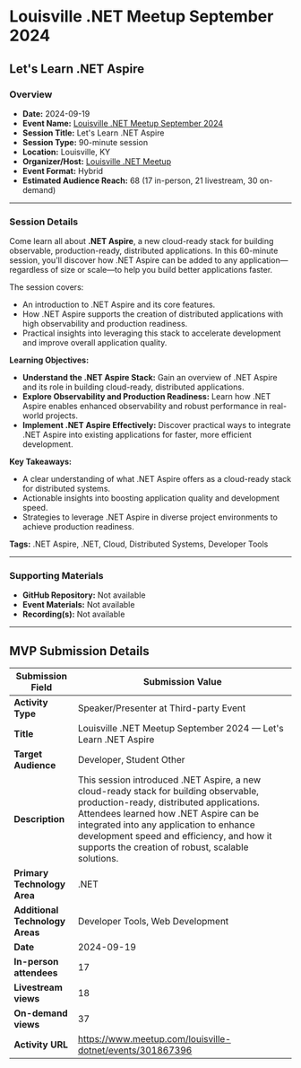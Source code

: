 # Louisville .NET Meetup September 2024

## Let's Learn .NET Aspire

### Overview

- **Date:** 2024-09-19  
- **Event Name:** [Louisville .NET Meetup September 2024](https://www.meetup.com/louisville-dotnet/events/301867396)  
- **Session Title:** Let's Learn .NET Aspire  
- **Session Type:** 90-minute session  
- **Location:** Louisville, KY  
- **Organizer/Host:** [Louisville .NET Meetup](https://www.meetup.com/louisville-dotnet)  
- **Event Format:** Hybrid  
- **Estimated Audience Reach:** 68 (17 in-person, 21 livestream, 30 on-demand)

---

### Session Details

Come learn all about **.NET Aspire**, a new cloud-ready stack for building observable, production-ready, distributed applications. In this 60-minute session, you'll discover how .NET Aspire can be added to any application—regardless of size or scale—to help you build better applications faster.

The session covers:
- An introduction to .NET Aspire and its core features.
- How .NET Aspire supports the creation of distributed applications with high observability and production readiness.
- Practical insights into leveraging this stack to accelerate development and improve overall application quality.

**Learning Objectives:**  
- **Understand the .NET Aspire Stack:** Gain an overview of .NET Aspire and its role in building cloud-ready, distributed applications.  
- **Explore Observability and Production Readiness:** Learn how .NET Aspire enables enhanced observability and robust performance in real-world projects.  
- **Implement .NET Aspire Effectively:** Discover practical ways to integrate .NET Aspire into existing applications for faster, more efficient development.

**Key Takeaways:**  
- A clear understanding of what .NET Aspire offers as a cloud-ready stack for distributed systems.  
- Actionable insights into boosting application quality and development speed.  
- Strategies to leverage .NET Aspire in diverse project environments to achieve production readiness.

**Tags:** .NET Aspire, .NET, Cloud, Distributed Systems, Developer Tools

---

### Supporting Materials

- **GitHub Repository:** Not available  
- **Event Materials:** Not available  
- **Recording(s):** Not available

---

## MVP Submission Details

| Submission Field                | Submission Value                                             |
| ------------------------------- | ------------------------------------------------------------ |
| **Activity Type**               | Speaker/Presenter at Third-party Event                       |
| **Title**                       | Louisville .NET Meetup September 2024 — Let's Learn .NET Aspire |
| **Target Audience**             | Developer, Student Other                                     |
| **Description**                 | This session introduced .NET Aspire, a new cloud-ready stack for building observable, production-ready, distributed applications. Attendees learned how .NET Aspire can be integrated into any application to enhance development speed and efficiency, and how it supports the creation of robust, scalable solutions. |
| **Primary Technology Area**     | .NET                                                         |
| **Additional Technology Areas** | Developer Tools, Web Development                             |
| **Date**                        | 2024-09-19                                                   |
| **In-person attendees**         | 17                                                           |
| **Livestream views**            | 18                                                           |
| **On-demand views**             | 37                                                           |
| **Activity URL**                | https://www.meetup.com/louisville-dotnet/events/301867396    |